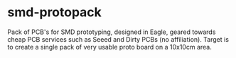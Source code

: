 # smd-protopack

Pack of PCB's for SMD prototyping, designed in Eagle, geared towards cheap PCB services such as Seeed and Dirty PCBs (no affiliation). 
Target is to create a single pack of very usable proto board on a 10x10cm area.
